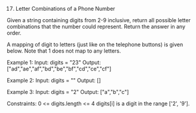 17. Letter Combinations of a Phone Number

Given a string containing digits from 2-9 inclusive, return all possible letter combinations that the number could represent. Return the answer in any order.

A mapping of digit to letters (just like on the telephone buttons) is given below. Note that 1 does not map to any letters.


Example 1:
Input: digits = "23"
Output: ["ad","ae","af","bd","be","bf","cd","ce","cf"]


Example 2:
Input: digits = ""
Output: []


Example 3:
Input: digits = "2"
Output: ["a","b","c"]
 

Constraints:
0 <= digits.length <= 4
digits[i] is a digit in the range ['2', '9'].
